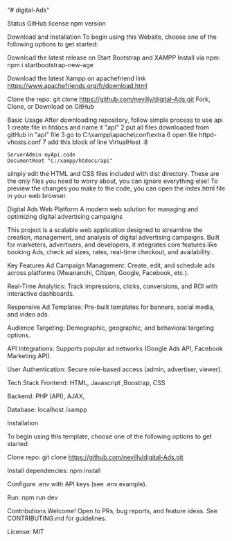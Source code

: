"# digital-Ads" 


Status
GitHub license npm version

Download and Installation
To begin using this Website, choose one of the following options to get started:




Download the latest release on Start Bootstrap and XAMPP
Install via npm: npm i startbootstrap-new-age

Download the latest Xampp on apachefriend
link https://www.apachefriends.org/fr/download.html

Clone the repo: git clone https://github.com/nevilly/digital-Ads.git
Fork, Clone, or Download on GitHub


Basic Usage
After downloading repository, follow simple process to use api 
 1 create file in htdocs  and name it "api"
 2 put all files downloaded from gitHub in "api" file
 3 go to C:\xampp\apache\conf\extra
 6 open file  httpd-vhosts.conf
 7 add this block of line  VirtualHost :8
    
    ServerAdmin myApi.code
    DocumentRoot "C:/xampp/htdocs/api"





simply edit the HTML and CSS files included with dist directory. These are the only files you need to worry about, you can ignore everything else! To preview the changes you make to the code, you can open the index.html file in your web browser.


Digital Ads Web Platform
A modern web solution for managing and optimizing digital advertising campaigns

This project is a scalable web application designed to streamline the creation, management, and analysis of digital advertising campaigns. Built for marketers, advertisers, and developers, it integrates core features like booking Ads, check ad sizes, rates,  real-time checkout, and availability..

Key Features
Ad Campaign Management: Create, edit, and schedule ads across platforms (Mwananchi, Citizen, Google, Facebook, etc.).

Real-Time Analytics: Track impressions, clicks, conversions, and ROI with interactive dashboards.

Responsive Ad Templates: Pre-built templates for banners, social media, and video ads.

Audience Targeting: Demographic, geographic, and behavioral targeting options.

API Integrations: Supports popular ad networks (Google Ads API, Facebook Marketing API).

User Authentication: Secure role-based access (admin, advertiser, viewer).

Tech Stack
Frontend: HTML, Javascript ,Boostrap, CSS

Backend: PHP (API), AJAX,

Database: localhost /xampp



Installation

To begin using this template, choose one of the following options to get started:


Clone repo: git clone https://github.com/nevilly/digital-Ads.git

Install dependencies: npm install

Configure .env with API keys (see .env.example).

Run: npm run dev

Contributions Welcome!
Open to PRs, bug reports, and feature ideas. See CONTRIBUTING.md for guidelines.

License: MIT